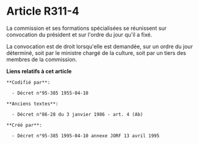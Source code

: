# Article R311-4

La commission et ses formations spécialisées se réunissent sur convocation du président et sur l'ordre du jour qu'il a fixé.

La convocation est de droit lorsqu'elle est demandée, sur un ordre du jour déterminé, soit par le ministre chargé de la
culture, soit par un tiers des membres de la commission.

**Liens relatifs à cet article**

	**Codifié par**:

	  - Décret n°95-385 1955-04-10

	**Anciens textes**:

	  - Décret n°86-28 du 3 janvier 1986 - art. 4 (Ab)

	**Créé par**:

	  - Décret n°95-385 1995-04-10 annexe JORF 13 avril 1995
